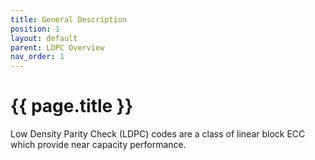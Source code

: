 ```yaml
---
title: General Description
position: 1
layout: default
parent: LDPC Overview
nav_order: 1
---
```


# {{ page.title }}
Low Density Parity Check (LDPC) codes are a class of linear block ECC which provide near capacity performance.
